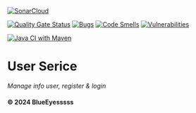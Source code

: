[![SonarCloud](https://sonarcloud.io/images/project_badges/sonarcloud-black.svg)](https://sonarcloud.io/summary/new_code?id=Energy-Handbok_user-service)

[![Quality Gate Status](https://sonarcloud.io/api/project_badges/measure?project=Energy-Handbok_user-service&metric=alert_status)](https://sonarcloud.io/summary/new_code?id=Energy-Handbok_user-service)   [![Bugs](https://sonarcloud.io/api/project_badges/measure?project=Energy-Handbok_user-service&metric=bugs)](https://sonarcloud.io/summary/new_code?id=Energy-Handbok_user-service)  [![Code Smells](https://sonarcloud.io/api/project_badges/measure?project=Energy-Handbok_user-service&metric=code_smells)](https://sonarcloud.io/summary/new_code?id=Energy-Handbok_user-service)    [![Vulnerabilities](https://sonarcloud.io/api/project_badges/measure?project=Energy-Handbok_user-service&metric=vulnerabilities)](https://sonarcloud.io/summary/new_code?id=Energy-Handbok_user-service)

[![Java CI with Maven](https://github.com/Energy-Handbok/user-service/actions/workflows/maven.yml/badge.svg)](https://github.com/Energy-Handbok/user-service/actions/workflows/maven.yml)

# User Serice
*Manage info user, register & login*

#### © 2024 BlueEyesssss
